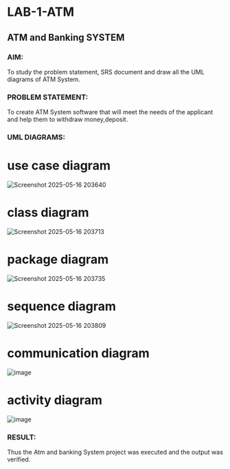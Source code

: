 # LAB-1-ATM
## ATM and Banking SYSTEM
### AIM: 
To study the problem statement, SRS document and draw all the UML diagrams of ATM
System.
### PROBLEM STATEMENT:
To create ATM System software that will meet the needs of the applicant and help them
to withdraw money,deposit.
### UML DIAGRAMS:
# use case diagram 
![Screenshot 2025-05-16 203640](https://github.com/user-attachments/assets/60b9ff16-36e4-49ec-8931-2c840108c97b)
# class diagram
![Screenshot 2025-05-16 203713](https://github.com/user-attachments/assets/5902ca11-ecbf-4d81-a1ea-7f8196e04224)
# package diagram
![Screenshot 2025-05-16 203735](https://github.com/user-attachments/assets/e876c23a-d1a1-4a04-a357-de6cc1f794d9)
# sequence diagram
![Screenshot 2025-05-16 203809](https://github.com/user-attachments/assets/8b249663-162d-4714-be73-1d215b930a82)
# communication diagram
![image](https://github.com/user-attachments/assets/aad15bcd-3129-419e-ac49-2222fb9fa7a2)

# activity diagram
![image](https://github.com/user-attachments/assets/dbc0005d-5424-4eb4-a3ca-fb0ca53b8131)





### RESULT: 
Thus the Atm and banking System project was executed and the output was verified.
